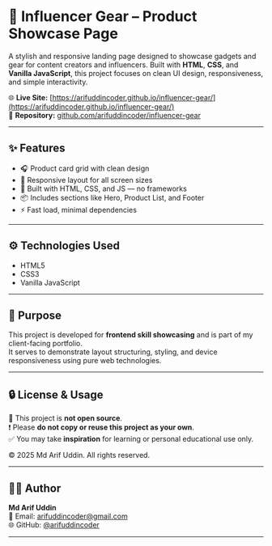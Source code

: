 # 🎥 Influencer Gear – Product Showcase Page

A stylish and responsive landing page designed to showcase gadgets and gear for content creators and influencers. Built with **HTML**, **CSS**, and **Vanilla JavaScript**, this project focuses on clean UI design, responsiveness, and simple interactivity.

🌐 **Live Site:** [https://arifuddincoder.github.io/influencer-gear/](https://arifuddincoder.github.io/influencer-gear/)  
📁 **Repository:** [github.com/arifuddincoder/influencer-gear](https://github.com/arifuddincoder/influencer-gear)

---

## ✨ Features

- 🎧 Product card grid with clean design  
- 📱 Responsive layout for all screen sizes  
- 🧩 Built with HTML, CSS, and JS — no frameworks  
- 📦 Includes sections like Hero, Product List, and Footer  
- ⚡ Fast load, minimal dependencies  

---

## ⚙️ Technologies Used

- HTML5  
- CSS3  
- Vanilla JavaScript  

---

## 📌 Purpose

This project is developed for **frontend skill showcasing** and is part of my client-facing portfolio.  
It serves to demonstrate layout structuring, styling, and device responsiveness using pure web technologies.

---

## 🔒 License & Usage

🚫 This project is **not open source**.  
❗ Please **do not copy or reuse this project as your own**.  
✅ You may take **inspiration** for learning or personal educational use only.

© 2025 Md Arif Uddin. All rights reserved.

---

## 🧑‍💻 Author

**Md Arif Uddin**  
📧 Email: [arifuddincoder@gmail.com](mailto:arifuddincoder@gmail.com)  
🌐 GitHub: [@arifuddincoder](https://github.com/arifuddincoder)

---
